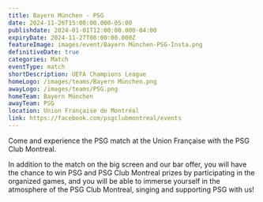 ```yaml
---
title: Bayern München - PSG
date: 2024-11-26T15:00:00.000-05:00
publishdate: 2024-01-01T12:00:00.000-04:00
expiryDate: 2024-11-27T08:00:00.000Z
featureImage: images/event/Bayern München-PSG-Insta.png
definitiveDate: true
categories: Match
eventType: match
shortDescription: UEFA Champions League
homeLogo: /images/teams/Bayern München.png
awayLogo: /images/teams/PSG.png
homeTeam: Bayern München
awayTeam: PSG
location: Union Française de Montréal
link: https://facebook.com/psgclubmontreal/events
---
```


Come and experience the PSG match at the Union Française with the PSG Club Montreal.

In addition to the match on the big screen and our bar offer, you will have the chance to win PSG and PSG Club Montreal prizes by participating in the organized games, and you will be able to immerse yourself in the atmosphere of the PSG Club Montreal, singing and supporting PSG with us!
